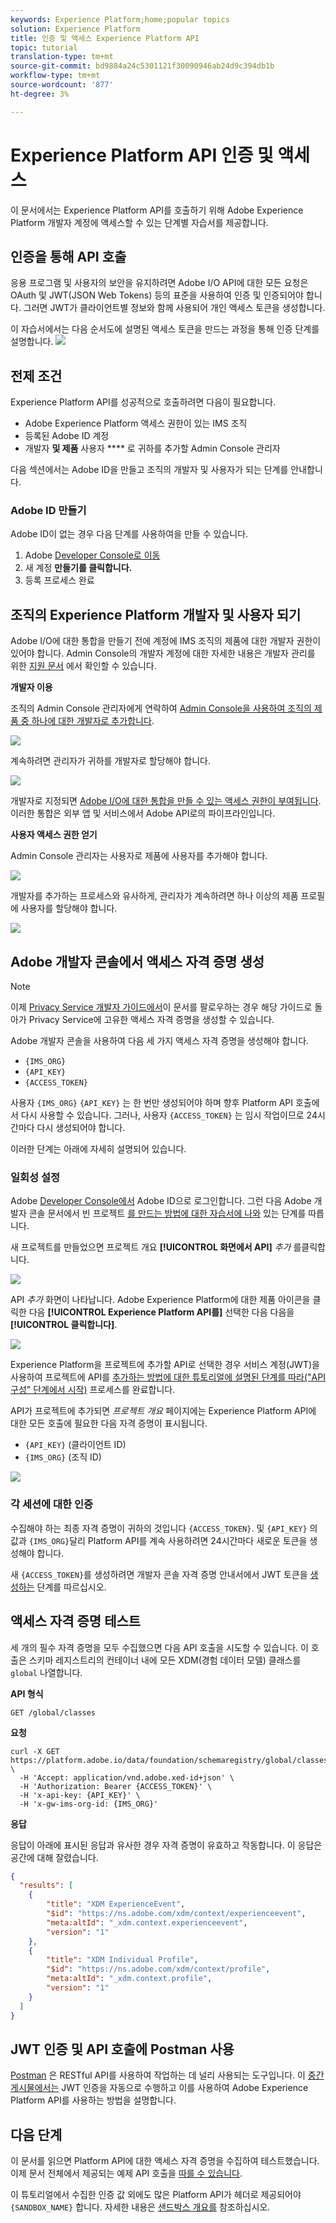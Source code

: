 ```yaml
---
keywords: Experience Platform;home;popular topics
solution: Experience Platform
title: 인증 및 액세스 Experience Platform API
topic: tutorial
translation-type: tm+mt
source-git-commit: bd9884a24c5301121f30090946ab24d9c394db1b
workflow-type: tm+mt
source-wordcount: '877'
ht-degree: 3%

---
```



# Experience Platform API 인증 및 액세스

이 문서에서는 Experience Platform API를 호출하기 위해 Adobe Experience Platform 개발자 계정에 액세스할 수 있는 단계별 자습서를 제공합니다.

## 인증을 통해 API 호출

응용 프로그램 및 사용자의 보안을 유지하려면 Adobe I/O API에 대한 모든 요청은 OAuth 및 JWT(JSON Web Tokens) 등의 표준을 사용하여 인증 및 인증되어야 합니다. 그러면 JWT가 클라이언트별 정보와 함께 사용되어 개인 액세스 토큰을 생성합니다.

이 자습서에서는 다음 순서도에 설명된 액세스 토큰을 만드는 과정을 통해 인증 단계를 설명합니다.
![](images/authentication/authentication-flowchart.png)

## 전제 조건

Experience Platform API를 성공적으로 호출하려면 다음이 필요합니다.

* Adobe Experience Platform 액세스 권한이 있는 IMS 조직
* 등록된 Adobe ID 계정
* 개발자 **및 제품** 사용자 **** 로 귀하를 추가할 Admin Console 관리자

다음 섹션에서는 Adobe ID을 만들고 조직의 개발자 및 사용자가 되는 단계를 안내합니다.

### Adobe ID 만들기

Adobe ID이 없는 경우 다음 단계를 사용하여을 만들 수 있습니다.

1. Adobe [Developer Console로 이동](https://console.adobe.io)
2. 새 계정 **만들기를 클릭합니다.**
3. 등록 프로세스 완료

## 조직의 Experience Platform 개발자 및 사용자 되기

Adobe I/O에 대한 통합을 만들기 전에 계정에 IMS 조직의 제품에 대한 개발자 권한이 있어야 합니다. Admin Console의 개발자 계정에 대한 자세한 내용은 개발자 관리를 위한 [지원 문서](https://helpx.adobe.com/kr/enterprise/using/manage-developers.html) 에서 확인할 수 있습니다.

**개발자 이용**

조직의 Admin Console 관리자에게 연락하여 [Admin Console을 사용하여 조직의 제품 중 하나에 대한 개발자로 추가합니다](https://adminconsole.adobe.com/).

![](images/authentication/assign-developer.png)

계속하려면 관리자가 귀하를 개발자로 할당해야 합니다.

![](images/authentication/add-developer.png)

개발자로 지정되면 [Adobe I/O에 대한 통합을 만들 수 있는 액세스 권한이 부여됩니다](https://www.adobe.com/go/devs_console_ui). 이러한 통합은 외부 앱 및 서비스에서 Adobe API로의 파이프라인입니다.

**사용자 액세스 권한 얻기**

Admin Console 관리자는 사용자로 제품에 사용자를 추가해야 합니다.

![](images/authentication/assign-users.png)

개발자를 추가하는 프로세스와 유사하게, 관리자가 계속하려면 하나 이상의 제품 프로필에 사용자를 할당해야 합니다.

![](images/authentication/assign-user-details.png)

## Adobe 개발자 콘솔에서 액세스 자격 증명 생성

>[!NOTE]
>
>이제 [Privacy Service 개발자 가이드에서](../privacy-service/api/getting-started.md)이 문서를 팔로우하는 경우 해당 가이드로 돌아가 Privacy Service에 고유한 액세스 자격 증명을 생성할 수 있습니다.

Adobe 개발자 콘솔을 사용하여 다음 세 가지 액세스 자격 증명을 생성해야 합니다.

* `{IMS_ORG}`
* `{API_KEY}`
* `{ACCESS_TOKEN}`

사용자 `{IMS_ORG}` `{API_KEY}` 는 한 번만 생성되어야 하며 향후 Platform API 호출에서 다시 사용할 수 있습니다. 그러나, 사용자 `{ACCESS_TOKEN}` 는 임시 작업이므로 24시간마다 다시 생성되어야 합니다.

이러한 단계는 아래에 자세히 설명되어 있습니다.

### 일회성 설정

Adobe [Developer Console에서](https://www.adobe.com/go/devs_console_ui) Adobe ID으로 로그인합니다. 그런 다음 Adobe 개발자 콘솔 문서에서 빈 프로젝트 [를 만드는 방법에 대한 자습서에 나와](https://www.adobe.io/apis/experienceplatform/console/docs.html#!AdobeDocs/adobeio-console/master/projects-empty.md) 있는 단계를 따릅니다.

새 프로젝트를 만들었으면 프로젝트 개요 **[!UICONTROL 화면에서 API]** _추가_ 를클릭합니다.

![](images/authentication/add-api-button.png)

API _추가_ 화면이 나타납니다. Adobe Experience Platform에 대한 제품 아이콘을 클릭한 다음 **[!UICONTROL Experience Platform API를]** 선택한 다음 다음을 **[!UICONTROL 클릭합니다]**.

![](images/authentication/add-platform-api.png)

Experience Platform을 프로젝트에 추가할 API로 선택한 경우 서비스 계정(JWT)을 사용하여 프로젝트에 API를 [추가하는 방법에 대한 튜토리얼에 설명된 단계를 따라(&quot;API 구성&quot; 단계에서 시작)](https://www.adobe.io/apis/experienceplatform/console/docs.html#!AdobeDocs/adobeio-console/master/services-add-api-jwt.md) 프로세스를 완료합니다.

API가 프로젝트에 추가되면 _프로젝트 개요_ 페이지에는 Experience Platform API에 대한 모든 호출에 필요한 다음 자격 증명이 표시됩니다.

* `{API_KEY}` (클라이언트 ID)
* `{IMS_ORG}` (조직 ID)

![](./images/authentication/api-key-ims-org.png)

### 각 세션에 대한 인증

수집해야 하는 최종 자격 증명이 귀하의 것입니다 `{ACCESS_TOKEN}`. 및 `{API_KEY}` 의 값과 `{IMS_ORG}`달리 Platform API를 계속 사용하려면 24시간마다 새로운 토큰을 생성해야 합니다.

새 `{ACCESS_TOKEN}`를 생성하려면 개발자 콘솔 자격 증명 안내서에서 JWT 토큰을 [생성하는](https://www.adobe.io/apis/experienceplatform/console/docs.html#!AdobeDocs/adobeio-console/master/credentials.md) 단계를 따르십시오.

## 액세스 자격 증명 테스트

세 개의 필수 자격 증명을 모두 수집했으면 다음 API 호출을 시도할 수 있습니다. 이 호출은 스키마 레지스트리의 컨테이너 내에 모든 XDM(경험 데이터 모델) 클래스를 `global` 나열합니다.

**API 형식**

```http
GET /global/classes
```

**요청**

```SHELL
curl -X GET https://platform.adobe.io/data/foundation/schemaregistry/global/classes \
  -H 'Accept: application/vnd.adobe.xed-id+json' \
  -H 'Authorization: Bearer {ACCESS_TOKEN}' \
  -H 'x-api-key: {API_KEY}' \
  -H 'x-gw-ims-org-id: {IMS_ORG}'
```

**응답**

응답이 아래에 표시된 응답과 유사한 경우 자격 증명이 유효하고 작동합니다. 이 응답은 공간에 대해 잘렸습니다.

```JSON
{
  "results": [
    {
        "title": "XDM ExperienceEvent",
        "$id": "https://ns.adobe.com/xdm/context/experienceevent",
        "meta:altId": "_xdm.context.experienceevent",
        "version": "1"
    },
    {
        "title": "XDM Individual Profile",
        "$id": "https://ns.adobe.com/xdm/context/profile",
        "meta:altId": "_xdm.context.profile",
        "version": "1"
    }
  ]
}
```

## JWT 인증 및 API 호출에 Postman 사용

[Postman](https://www.getpostman.com/) 은 RESTful API를 사용하여 작업하는 데 널리 사용되는 도구입니다. 이 [중간 게시물에서는](https://medium.com/adobetech/using-postman-for-jwt-authentication-on-adobe-i-o-7573428ffe7f) JWT 인증을 자동으로 수행하고 이를 사용하여 Adobe Experience Platform API를 사용하는 방법을 설명합니다.

## 다음 단계

이 문서를 읽으면 Platform API에 대한 액세스 자격 증명을 수집하여 테스트했습니다. 이제 문서 전체에서 제공되는 예제 API 호출을 [따를 수 있습니다](../landing/documentation/overview.md).

이 튜토리얼에서 수집한 인증 값 외에도 많은 Platform API가 헤더로 제공되어야 `{SANDBOX_NAME}` 합니다. 자세한 내용은 [샌드박스 개요를](../sandboxes/home.md) 참조하십시오.